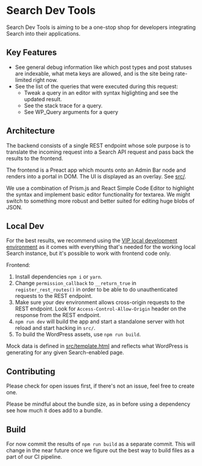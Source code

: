 # Search Dev Tools

Search Dev Tools is aiming to be a one-stop shop for developers integrating Search into their applications.

## Key Features

- See general debug information like which post types and post statuses are indexable, what meta keys are allowed, and is the site being rate-limited right now.
- See the list of the queries that were executed during this request:
	* Tweak a query in an editor with syntax higlighting and see the updated result.
	* See the stack trace for a query.
	* See WP_Query arguments for a query

## Architecture

The backend consists of a single REST endpoint whose sole purpose is to translate the incoming request into a Search API request and pass back the results to the frontend.

The frontend is a Preact app which mounts onto an Admin Bar node and renders into a portal in DOM. The UI is displayed as an overlay. See [src/](src/).

We use a combination of Prism.js and React Simple Code Editor to highlight the syntax and implement basic editor functionality for textarea. We might switch to something more robust and better suited for editing huge blobs of JSON.

## Local Dev

For the best results, we recommend using the [VIP local development environment](https://docs.wpvip.com/technical-references/vip-local-development-environment/) as it comes with everything that's needed for the working local Search instance, but it's possible to work with frontend code only.

Frontend:
1. Install dependencies `npm i` or `yarn`.
1. Change `permission_callback` to `__return_true` in `register_rest_routes()` in order to be able to do unauthenticated requests to the REST endpoint.
1. Make sure your dev environment allows cross-origin requests to the REST endpoint. Look for `Access-Control-Allow-Origin` header on the response from the REST endpoint.
1. `npm run dev` will build the app and start a standalone server with hot reload and start hacking in `src/`.
1. To build the WordPress assets, use `npm run build`.

Mock data is defined in [src/template.html](src/template.html) and reflects what WordPress is generating for any given Search-enabled page.

## Contributing

Please check for open issues first, if there's not an issue, feel free to create one.

Please be mindful about the bundle size, as in before using a dependency see how much it does add to a bundle.

## Build

For now commit the results of `npm run build` as a separate commit. This will change in the near future once we figure out the best way to build files as a part of our CI pipeline.
